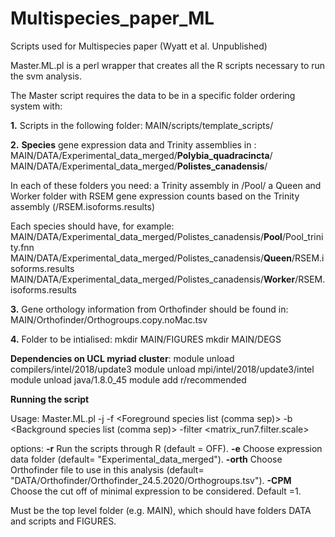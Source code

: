 # Multispecies_paper_ML
Scripts used for Multispecies paper (Wyatt et al. Unpublished)

Master.ML.pl is a perl wrapper that creates all the R scripts necessary to run the svm analysis. 

The Master script requires the data to be in a specific folder ordering system with:

**1.** Scripts in the following folder:
MAIN/scripts/template_scripts/

**2.** **Species** gene expression data and Trinity assemblies in :
MAIN/DATA/Experimental_data_merged/**Polybia_quadracincta**/
MAIN/DATA/Experimental_data_merged/**Polistes_canadensis**/

In each of these folders you need:
a Trinity assembly in /Pool/
a Queen and Worker folder with RSEM gene expression counts based on the Trinity assembly (/RSEM.isoforms.results)

Each species should have, for example: 
MAIN/DATA/Experimental_data_merged/Polistes_canadensis/**Pool**/Pool_trinity.fnn
MAIN/DATA/Experimental_data_merged/Polistes_canadensis/**Queen**/RSEM.isoforms.results
MAIN/DATA/Experimental_data_merged/Polistes_canadensis/**Worker**/RSEM.isoforms.results

**3.** Gene orthology information from Orthofinder should be found in:
MAIN/Orthofinder/Orthogroups.copy.noMac.tsv

**4.** Folder to be intialised:
mkdir MAIN/FIGURES
mkdir MAIN/DEGS

**Dependencies on UCL myriad cluster**:
module unload compilers/intel/2018/update3
module unload mpi/intel/2018/update3/intel
module unload java/1.8.0_45
module add r/recommended

**Running the script**

Usage: Master.ML.pl -j <Version folder name> -f <Foreground species list (comma sep)>  -b <Background species list (comma sep)> -filter <matrix_run7.filter.scale>

options:    **-r**     Run the scripts through R (default = OFF).
            **-e**     Choose expression data folder (default= \"Experimental_data_merged\").
            **-orth**  Choose Orthofinder file to use in this analysis (default= \"DATA/Orthofinder/Orthofinder_24.5.2020/Orthogroups.tsv\"). 
            **-CPM**   Choose the cut off of minimal expression to be considered. Default =1.  

Must be the top level folder (e.g. MAIN), which should have folders DATA and scripts and FIGURES.
